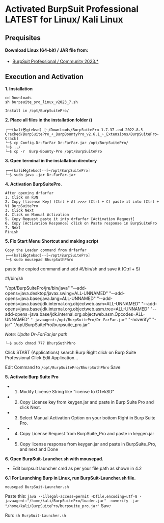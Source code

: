 # Activated BurpSuit Professional LATEST for Linux/ Kali Linux

Prequisites
------------

#### Download Linux (64-bit) / JAR file from:

- [BurpSuit Professional / Community 2023.*](https://portswigger.net/burp/releases#professional)


Execution and Activation
------------
	
**1. Installation**

```
cd Downloads
sh burpsuite_pro_linux_v2023_7.sh

Install in /opt/BurpSuitePro/
```

**2. Place all files in the installation folder ()**
```
┌──(kali㉿gteksd)-[~/Downloads/BurpSuitePro-1.7.37-and-2022.8.5-Cracked/BurpSuitePro_+_BurpBountyPro_v2.6.1_+_Extensions/BurpSuitePro-Crack]
└─$ cp Config.Dr-FarFar Dr-FarFar.jar /opt/BurpSuitePro/
└─$ ../
└─$ cp -r  Burp-Bounty-Pro /opt/BurpSuitePro 	
```
	
**3. Open terminal in the installation directory**
```
┌──(kali㉿gteksd)--[~/opt/BurpSuitePro]
└─$ sudo java -jar Dr-FarFar.jar 
```
	
**4. Activation BurpSuitePro.**
```
After opening drfarfar
1. Click on RUN
2. Copy [license Key] (Ctrl + A) >>>> (Ctrl + C) paste it into (Ctrl + V) BurpSuitePro
3. Click Next
4. Click on Manual Activalion
5. Copy Request paste it into drfarfar [Activation Request]
6. Copy [Activation Responce] click on Paste response in BurpSuitePro
7. Next
Finish

```
	
**5. Fix Start Menu Shortcut and making script**

```
Copy the Loader command from drfarfar
┌──(kali㉿gteksd)--[~/opt/BurpSuitePro]
└─$ sudo mousepad BhurpSuthPhro
```
paste the copied command and add #!/bin/sh and save it (Ctrl + S)

#!/bin/sh

"/opt/BurpSuitePro/jre/bin/java" "--add-opens=java.desktop/javax.swing=ALL-UNNAMED" "--add-opens=java.base/java.lang=ALL-UNNAMED" "--add-opens=java.base/jdk.internal.org.objectweb.asm=ALL-UNNAMED" "--add-opens=java.base/jdk.internal.org.objectweb.asm.tree=ALL-UNNAMED" "--add-opens=java.base/jdk.internal.org.objectweb.asm.Opcodes=ALL-UNNAMED" `"-javaagent:/opt/BurpSuitePro/Dr-FarFar.jar"` "-noverify" "-jar" "/opt/BurpSuitePro/burpsuite_pro.jar" 

_Note: Updte Dr-FarFar.jar path_
```
└─$ sudo chmod 777 BhurpSuthPhro
```
Click START (Applications) search Burp
Right click on Burp Suite Professional
Click Edit Application...

Edit Command to ` /opt/BurpSuitePro/BhurpSuthPhro `
Save

**5. Activate Burp Suite Pro**
- 1. Modify License String like "license to GTekSD"
- 2. Copy License key from keygen.jar and paste in Burp Suite Pro and click Next.
- 3. Select Manual Activation Option on your bottom Right in Burp Suite Pro.
- 4. Copy License Request from BurpSuite_Pro and paste in keygen.jar
- 5. Copy license response from keygen.jar and paste in BurpSuite_Pro, and next and Done
	
**6. Open BurpSuit-Launcher.sh with mousepad.**
- Edit burpsuit launcher cmd as per your file path as shown in 4.2
	
**6.1 For Launching Burp in Linux, run BurpSuit-Launcher.sh file.**
```
mousepad BurpSuit-Launcher.sh
```
Paste this:
```java --illegal-access=permit -Dfile.encoding=utf-8 -javaagent:"/home/kali/BurpSuitePro/loader.jar" -noverify -jar "/home/kali/BurpSuitePro/burpsuite_pro.jar"```
Save

Run: `sh BurpSuit-Launcher.sh`
